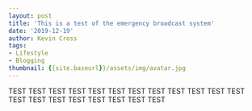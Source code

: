 ```yaml
---
layout: post
title: 'This is a test of the emergency broadcast system'
date: '2019-12-19'
author: Kevin Cross
tags:
- Lifestyle
- Blogging
thumbnail: {{site.baseurl}}/assets/img/avatar.jpg
---
```


TEST TEST TEST TEST  TEST TEST TEST TEST TEST TEST TEST TEST TEST TEST TEST TEST TEST TEST TEST TEST
